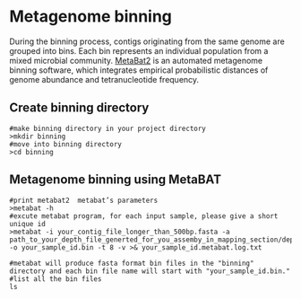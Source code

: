 # Metagenome binning
During the binning process, contigs originating from the same genome are grouped into bins. Each bin represents an individual population from a mixed microbial community. [MetaBat2](https://bitbucket.org/berkeleylab/metabat/src/master/) is an automated metagenome binning software, which integrates empirical probabilistic distances of genome abundance and tetranucleotide frequency.  

## Create binning directory
```
#make binning directory in your project directory
>mkdir binning
#move into binning directory
>cd binning
```
## Metagenome binning using MetaBAT
```
#print metabat2  metabat’s parameters
>metabat -h
#excute metabat program, for each input sample, please give a short unique id
>metabat -i your_contig_file_longer_than_500bp.fasta -a path_to_your_depth_file_generted_for_you_assemby_in_mapping_section/depth.txt -o your_sample_id.bin -t 8 -v >& your_sample_id.metabat.log.txt

#metabat will produce fasta format bin files in the "binning" directory and each bin file name will start with "your_sample_id.bin."
#list all the bin files
ls 
```
